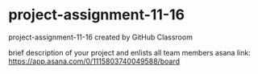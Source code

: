 # project-assignment-11-16
project-assignment-11-16 created by GitHub Classroom


brief description of your project and enlists all team members
asana link: https://app.asana.com/0/1115803740049588/board
